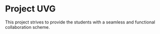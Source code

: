 Project UVG
==========

This project strives to provide the students with a seamless and functional collaboration scheme.
